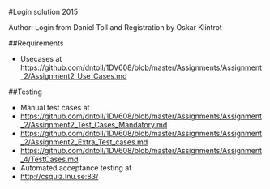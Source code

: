 #Login solution 2015

Author: Login from Daniel Toll and Registration by Oskar Klintrot

##Requirements
 * Usecases at https://github.com/dntoll/1DV608/blob/master/Assignments/Assignment_2/Assignment2_Use_Cases.md

##Testing
 * Manual test cases at 
  * https://github.com/dntoll/1DV608/blob/master/Assignments/Assignment_2/Assignment2_Test_Cases_Mandatory.md
  * https://github.com/dntoll/1DV608/blob/master/Assignments/Assignment_2/Assignment2_Extra_Test_cases.md
  * https://github.com/dntoll/1DV608/blob/master/Assignments/Assignment_4/TestCases.md
 * Automated acceptance testing at
  * http://csquiz.lnu.se:83/
